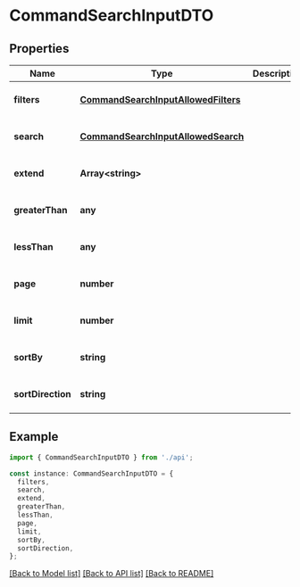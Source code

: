 # CommandSearchInputDTO

## Properties

| Name              | Type                                                                        | Description | Notes                             |
| ----------------- | --------------------------------------------------------------------------- | ----------- | --------------------------------- |
| **filters**       | [**CommandSearchInputAllowedFilters**](CommandSearchInputAllowedFilters.md) |             | [optional] [default to undefined] |
| **search**        | [**CommandSearchInputAllowedSearch**](CommandSearchInputAllowedSearch.md)   |             | [optional] [default to undefined] |
| **extend**        | **Array&lt;string&gt;**                                                     |             | [optional] [default to undefined] |
| **greaterThan**   | **any**                                                                     |             | [optional] [default to undefined] |
| **lessThan**      | **any**                                                                     |             | [optional] [default to undefined] |
| **page**          | **number**                                                                  |             | [optional] [default to undefined] |
| **limit**         | **number**                                                                  |             | [optional] [default to undefined] |
| **sortBy**        | **string**                                                                  |             | [optional] [default to undefined] |
| **sortDirection** | **string**                                                                  |             | [optional] [default to undefined] |

## Example

```typescript
import { CommandSearchInputDTO } from './api';

const instance: CommandSearchInputDTO = {
  filters,
  search,
  extend,
  greaterThan,
  lessThan,
  page,
  limit,
  sortBy,
  sortDirection,
};
```

[[Back to Model list]](../README.md#documentation-for-models) [[Back to API list]](../README.md#documentation-for-api-endpoints) [[Back to README]](../README.md)
